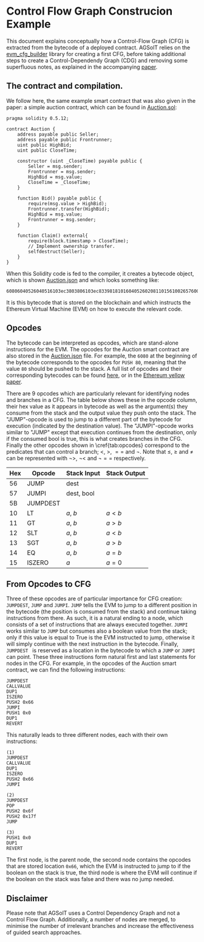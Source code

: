 # Control Flow Graph Construcion Example
This document explains conceptually how a Control-Flow Graph (CFG) is extracted from the bytecode of a deployed contract. AGSolT relies on the <a href="https://github.com/crytic/evm_cfg_builder">evm_cfg_builder</a> library for creating a first CFG, before taking additional steps to create a Control-Dependendy Graph (CDG) and removing some superfluous notes, as explained in the accompanying <a href="https://arxiv.org/abs/2102.08864">paper</a>.

## The contract and compilation.
We follow here, the same example smart contract that was also given in the paper: a simple auction contract, which can be found in [Auction.sol](./Auction.sol):

```
pragma solidity 0.5.12;

contract Auction {
    address payable public Seller;
    address payable public Frontrunner;
    uint public HighBid;
    uint public CloseTime;

    constructor (uint _CloseTime) payable public {
        Seller = msg.sender;
        Frontrunner = msg.sender;
        HighBid = msg.value;
        CloseTime = _CloseTime;
    }

    function Bid() payable public {
        require(msg.value > HighBid);
        Frontrunner.transfer(HighBid);
        HighBid = msg.value;
        Frontrunner = msg.sender;
    }

    function Claim() external{
        require(block.timestamp > CloseTime);
        // Implement ownership transfer.
        selfdestruct(Seller);
    }
}
```

When this Solidity code is fed to the compiler, it creates a bytecode object, which is shown [Auction.json](./Auction.json) and which looks something like:

```
60806040526040516103ec3803806103ec8339818101604052602081101561002657600080fd5b810190808051906020019...
```

It is this bytecode that is stored on the blockchain and which instructs the Ethereum Virtual Machine (EVM) on how to execute the relevant code.

## Opcodes
The bytecode can be interpreted as <textit>opcodes</textit>, which are stand-alone instructions for the EVM. The opcodes for the Auction smart contract are also stored in the [Auction.json](./Auction.json) file. For example, the ```6080``` at the beginning of the bytecode corresponds to the opcodes for ```PUSH 80```, meaning that the value ```80``` should be pushed to the stack. A full list of opcodes and their corresponding bytecodes can be found [here](https://ethervm.io/), or in the <a href="https://ethereum.github.io/yellowpaper/paper.pdf">Ethereum yellow paper</a>.

There are 9 opcodes which are particularly relevant for identifying nodes and branches in a CFG. The table below shows these in the opcode column, their hex value as it appears in bytecode as well as the argument(s) they consume from the stack and the output value they push onto the stack. The "JUMP"-opcode is used to jump to a different part of the bytecode for execution (indicated by the destination value). The "JUMPI"-opcode works similar to "JUMP" except that execution continues from the destination, only if the consumed bool is true, this is what creates branches in the CFG. Finally the other opcodes shown in \cref{tab:opcodes} correspond to the predicates that can control a branch; $<$, $>$, $==$ and $\neg$. Note that $\leq$, $\geq$ and $\neq$ can be represented with $\neg>$, $\neg<$ and $\neg==$ respectively.

| Hex | Opcode | Stack Input | Stack Output |
|--|--|--|--|
56 | JUMP | dest | |
57 | JUMPI | dest, bool | |
5B | JUMPDEST | | |
10 | LT | $a$, $b$ | $a<b$ |
11 | GT | $a$, $b$ | $a>b$ |
12 | SLT | $a$, $b$ | $a<b$ |
13 | SGT | $a$, $b$ | $a>b$ |
14 | EQ | $a$, $b$ | $a=b$ |
15 | ISZERO | $a$ | $a=0$ |


## From Opcodes to CFG
Three of these opcodes are of particular importance for CFG creation: ```JUMPDEST```, ```JUMP``` and ```JUMPI```. ```JUMP``` tells the EVM to jump to a different position in the bytecode (the position is consumed from the stack) and continue taking instructions from there. As such, it is a natural ending to a node, which consists of a set of instructions that are always executed together. ```JUMPI``` works similar to ```JUMP``` but consumes also a boolean value from the stack; only if this value is equal to True is the EVM instructed to jump, otherwise it will simply continue with the next instruction in the bytecode. Finally, ```JUMPDEST ``` is reserved as a location in the bytecode to which a ```JUMP``` or ```JUMPI``` can point. These three instructions form natural first and last statements for nodes in the CFG. For example, in the opcodes of the Auction smart contract, we can find the following instructions:

```
JUMPDEST
CALLVALUE
DUP1
ISZERO
PUSH2 0x66
JUMPI
PUSH1 0x0
DUP1
REVERT
```

This naturally leads to three different nodes, each with their own instructions:

```
(1)
JUMPDEST
CALLVALUE
DUP1
ISZERO
PUSH2 0x66
JUMPI

(2)
JUMPDEST
POP
PUSH2 0x6f
PUSH2 0x17f
JUMP

(3)
PUSH1 0x0
DUP1
REVERT
```

The first node, is the parent node, the second node contains the opcodes that are stored location ```0x66```, which the EVM is instructed to jump to if the boolean on the stack is true, the third node is where the EVM will continue if the boolean on the stack was false and there was no jump needed.

## Disclaimer
Please note that AGSolT uses a Control <emph>Dependency</emph> Graph and not a Control <emph>Flow</emph> Graph. Additionally, a number of nodes are merged, to minimise the number of irrelevant branches and increase the effectiveness of guided search approaches.
